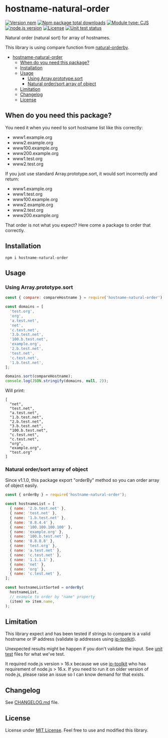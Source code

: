 # hostname-natural-order

[![Version npm](https://img.shields.io/npm/v/hostname-natural-order.svg)](https://www.npmjs.com/package/hostname-natural-order)
[![Npm package total downloads](https://img.shields.io/npm/dt/hostname-natural-order)](https://npmjs.com/package/hostname-natural-order)
[![Module type: CJS](https://img.shields.io/badge/module%20type-cjs-brightgreen)](https://github.com/voxpelli/badges-cjs-esm)
[![node.js version](https://img.shields.io/node/v/hostname-natural-order)](https://www.npmjs.com/package/hostname-natural-order)
[![License](https://img.shields.io/github/license/adhisimon/hostname-natural-order)](https://github.com/adhisimon/hostname-natural-order/blob/main/LICENSE)
[![Unit test status](https://github.com/adhisimon/hostname-natural-order/actions/workflows/node.js.yml/badge.svg)](https://github.com/adhisimon/hostname-natural-order/actions/workflows/node.js.yml?query=branch%3Amain)

Natural order (natural sort) for array of hostnames.

This library is using compare function from [natural-orderby](https://github.com/yobacca/natural-orderby).

- [hostname-natural-order](#hostname-natural-order)
  - [When do you need this package?](#when-do-you-need-this-package)
  - [Installation](#installation)
  - [Usage](#usage)
    - [Using Array.prototype.sort](#using-arrayprototypesort)
    - [Natural order/sort array of object](#natural-ordersort-array-of-object)
  - [Limitation](#limitation)
  - [Changelog](#changelog)
  - [License](#license)

## When do you need this package?
You need it when you need to sort hostname list like this correctly:
- www1.example.org
- www2.example.org
- www100.example.org
- www200.example.org
- www1.test.org
- www2.test.org

If you just use standard Array.prototype.sort, it would sort incorrectly and return:
- www1.example.org
- www1.test.org
- www100.example.org
- www2.example.org
- www2.test.org
- www200.example.org

That order is not what you expect? Here come a package to order that correctly.

## Installation

```
npm i hostname-natural-order
```

## Usage

### Using Array.prototype.sort
```javascript
const { compare: compareHostname } = require('hostname-natural-order');

const domains = [
  'test.org',
  'org',
  'a.test.net',
  'net',
  'c.test.net',
  '3.b.test.net',
  '100.b.test.net',
  'example.org',
  '2.b.test.net',
  'test.net',
  'c.test.net',
  '1.b.test.net',
];

domains.sort(compareHostname);
console.log(JSON.stringify(domains, null, 2));
```

Will print:
```
[
  "net",
  "test.net",
  "a.test.net",
  "1.b.test.net",
  "2.b.test.net",
  "3.b.test.net",
  "100.b.test.net",
  "c.test.net",
  "c.test.net",
  "org",
  "example.org",
  "test.org"
]
```

### Natural order/sort array of object
Since v1.1.0, this package export "orderBy" method so you can order array of object easily.

```javascript
const { orderBy } = require('hostname-natural-order');

const hostnameList = [
  { name: '2.b.test.net' },
  { name: 'test.net' },
  { name: '1.b.test.net' },
  { name: '8.8.4.4' },
  { name: '100.100.100.100' },
  { name: 'example.org' },
  { name: '100.b.test.net' },
  { name: '8.8.8.8' },
  { name: 'test.org' },
  { name: 'a.test.net' },
  { name: 'c.test.net' },
  { name: '1.1.1.1' },
  { name: 'net' },
  { name: 'org' },
  { name: 'c.test.net' },
];

const hostnameListSorted = orderBy(
  hostnameList,
  // example to order by "name" property
  (item) => item.name,
);
```

## Limitation
This library expect and has been tested if strings to compare is a valid hostname or IP address
(validate ip addresses using [ip-toolkit](https://www.npmjs.com/package/ip-toolkit)).

Unexpected results might be happen if you don't validate the input.
See [unit test](./test/) files for what we've test.

It required node.js version > 16.x because we use [ip-toolkit](https://www.npmjs.com/package/ip-toolkit)
who has requirement of node.js > 16.x. If you need to run it on older version of node.js, please raise an issue
so I can know demand for that exists.

## Changelog
See [CHANGELOG.md](./CHANGELOG.md) file.

## License
License under [MIT License](./LICENSE). Feel free to use and modified this library.
